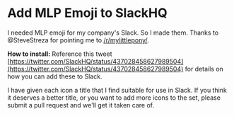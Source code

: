 Add MLP Emoji to SlackHQ
========================

I needed MLP emoji for my company's Slack. So I made them. Thanks to @SteveStreza for pointing me to [/r/mylittlepony/](http://www.reddit.com/r/mylittlepony/).

**How to install:** Reference this tweet [https://twitter.com/SlackHQ/status/437028458627989504](https://twitter.com/SlackHQ/status/437028458627989504) for details on how you can add these to Slack.

I have given each icon a title that I find suitable for use in Slack. If you think it deserves a better title, or you want to add more icons to the set, please submit a pull request and we'll get it taken care of.